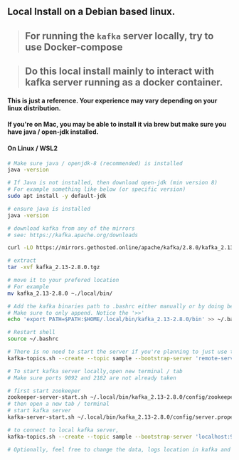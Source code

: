 ## Local Install on a Debian based linux. 

> ## For running the `kafka` server locally, try to use Docker-compose 

> ## Do this local install mainly to interact with kafka server running as a docker container.

#### This is just a reference. Your experience may vary depending on your linux distribution.

#### If you're on Mac, you may be able to install it via brew but make sure you have java / open-jdk installed.  

#### On Linux / WSL2

```bash
# Make sure java / openjdk-8 (recommended) is installed 
java -version

# If Java is not installed, then download open-jdk (min version 8)
# For example something like below (or specific version)
sudo apt install -y default-jdk

# ensure java is installed
java -version

# download kafka from any of the mirrors
# see: https://kafka.apache.org/downloads

curl -LO https://mirrors.gethosted.online/apache/kafka/2.8.0/kafka_2.13-2.8.0.tgz

# extract
tar -xvf kafka_2.13-2.8.0.tgz

# move it to your prefered location
# For example
mv kafka_2.13-2.8.0 ~./local/bin/

# Add the kafka binaries path to .bashrc either manually or by doing below.
# Make sure to only append. Notice the '>>' 
echo 'export PATH=$PATH:$HOME/.local/bin/kafka_2.13-2.8.0/bin' >> ~/.bashrc

# Restart shell
source ~/.bashrc

# There is no need to start the server if you're planning to just use the kafka cli to connect to a remote cluster / server
kafka-topics.sh --create --topic sample --bootstrap-server 'remote-server-ip:port'

# To start kafka server locally,open new terminal / tab
# Make sure ports 9092 and 2182 are not already taken

# first start zookeeper
zookeeper-server-start.sh ~/.local/bin/kafka_2.13-2.8.0/config/zookeeper.properties
# then open a new tab / terminal
# start kafka server
kafka-server-start.sh ~/.local/bin/kafka_2.13-2.8.0/config/server.properties

# to connect to local kafka server, 
kafka-topics.sh --create --topic sample --bootstrap-server 'localhost:9092'

# Optionally, feel free to change the data, logs location in kafka and zookeeper config (properties).
```


